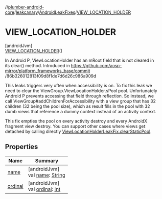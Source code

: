 //[plumber-android-core](../../../../index.md)/[leakcanary](../../index.md)/[AndroidLeakFixes](../index.md)/[VIEW_LOCATION_HOLDER](index.md)

# VIEW_LOCATION_HOLDER

[androidJvm]\
[VIEW_LOCATION_HOLDER](index.md)()

In Android P, ViewLocationHolder has an mRoot field that is not cleared in its clear() method. Introduced in https://github.com/aosp-mirror/platform_frameworks_base/commit /86b326012813f09d8f1de7d6d26c986a909d

This leaks triggers very often when accessibility is on. To fix this leak we need to clear the ViewGroup.ViewLocationHolder.sPool pool. Unfortunately Android P prevents accessing that field through reflection. So instead, we call ViewGroup#addChildrenForAccessibility with a view group that has 32 children (32 being the pool size), which as result fills in the pool with 32 dumb views that reference a dummy context instead of an activity context.

This fix empties the pool on every activity destroy and every AndroidX fragment view destroy. You can support other cases where views get detached by calling directly [ViewLocationHolderLeakFix.clearStaticPool](../../-view-location-holder-leak-fix/clear-static-pool.md).

## Properties

| Name | Summary |
|---|---|
| [name](../-m-e-d-i-a_-s-e-s-s-i-o-n_-l-e-g-a-c-y_-h-e-l-p-e-r/index.md#-372974862%2FProperties%2F-1073788996) | [androidJvm]<br>val [name](../-m-e-d-i-a_-s-e-s-s-i-o-n_-l-e-g-a-c-y_-h-e-l-p-e-r/index.md#-372974862%2FProperties%2F-1073788996): [String](https://kotlinlang.org/api/latest/jvm/stdlib/kotlin/-string/index.html) |
| [ordinal](../-m-e-d-i-a_-s-e-s-s-i-o-n_-l-e-g-a-c-y_-h-e-l-p-e-r/index.md#-739389684%2FProperties%2F-1073788996) | [androidJvm]<br>val [ordinal](../-m-e-d-i-a_-s-e-s-s-i-o-n_-l-e-g-a-c-y_-h-e-l-p-e-r/index.md#-739389684%2FProperties%2F-1073788996): [Int](https://kotlinlang.org/api/latest/jvm/stdlib/kotlin/-int/index.html) |
